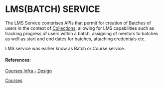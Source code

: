 # LMS(BATCH) SERVICE

The LMS Service comprises APIs that permit for creation of Batches of users in the context of [Collections](https://knowlg.sunbird.org/learn/product-and-developer-guide/content-service/content-service-1), allowing for LMS capabilities such as tracking progress of users within a batch, assigning of mentors to batches as well as start and end dates for batches, attaching credentials etc.

LMS service was earlier know as Batch or Course service.

#### References:

[Courses Infra - Design](https://project-sunbird.atlassian.net/wiki/spaces/SBDES/pages/1493041222)

[Courses](https://project-sunbird.atlassian.net/wiki/spaces/SBDES/pages/632553473)
